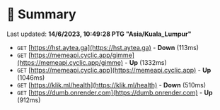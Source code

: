 # 📖 Summary
Last updated: **14/6/2023, 10:49:28 PTG "Asia/Kuala_Lumpur"**

- `GET` [https://hst.aytea.ga](https://hst.aytea.ga) - **Down** (113ms)
- `GET` [https://memeapi.cyclic.app/gimme](https://memeapi.cyclic.app/gimme) - **Up** (1332ms)
- `GET` [https://memeapi.cyclic.app](https://memeapi.cyclic.app) - **Up** (1046ms)
- `GET` [https://klik.ml/health](https://klik.ml/health) - **Down** (510ms)
- `GET` [https://dumb.onrender.com](https://dumb.onrender.com) - **Up** (912ms)
